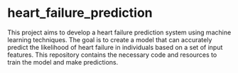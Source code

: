 # heart_failure_prediction
This project aims to develop a heart failure prediction system using machine learning techniques. The goal is to create a model that can accurately predict the likelihood of heart failure in individuals based on a set of input features. This repository contains the necessary code and resources to train the model and make predictions.
